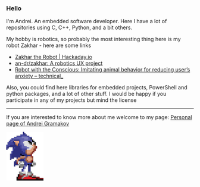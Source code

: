 ### Hello

I'm Andrei. An embedded software developer. Here I have a lot of repositories using C, C++, Python, and a bit others.

My hobby is robotics, so probably the most interesting thing here is my robot Zakhar - here are some links
- [Zakhar the Robot | Hackaday.io](https://hackaday.io/project/171888-zakhar-the-robot)
- [an-dr/zakhar: A robotics UX project](https://github.com/an-dr/zakhar)
- [Robot with the Conscious: Imitating animal behavior for reducing user’s anxiety – technical_](https://blog.agramakov.me/2020/05/29/robot-with-the-conscious/)

Also, you could find here libraries for embedded projects, PowerShell and python packages, and a lot of other stuff. I would be happy if you participate in any of my projects but mind the license

---

If you are interested to know more about me welcome to my page: [Personal page of Andrei Gramakov](https://www.agramakov.me/)

![sonic](sonic.png)

<!--
**an-dr/an-dr** is a ✨ _special_ ✨ repository because its `README.md` (this file) appears on your GitHub profile.

Here are some ideas to get you started:

- 🔭 I’m currently working on ...
- 🌱 I’m currently learning ...
- 👯 I’m looking to collaborate on ...
- 🤔 I’m looking for help with ...
- 💬 Ask me about ...
- 📫 How to reach me: ...
- 😄 Pronouns: ...
- ⚡ Fun fact: ...
-->
